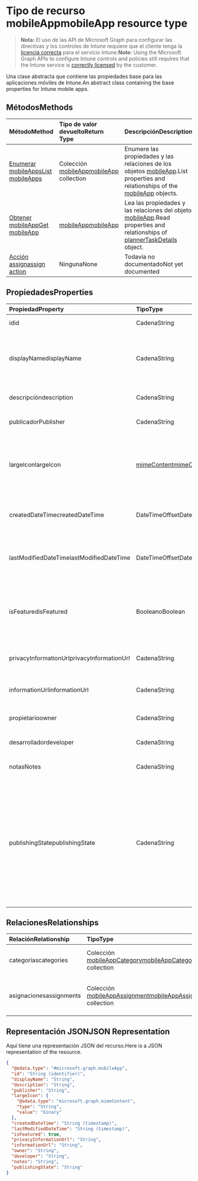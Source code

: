 # <a name="mobileapp-resource-type"></a><span data-ttu-id="8484e-101">Tipo de recurso mobileApp</span><span class="sxs-lookup"><span data-stu-id="8484e-101">mobileApp resource type</span></span>

> <span data-ttu-id="8484e-102">**Nota:** El uso de las API de Microsoft Graph para configurar las directivas y los controles de Intune requiere que el cliente tenga la [licencia correcta](https://go.microsoft.com/fwlink/?linkid=839381) para el servicio Intune.</span><span class="sxs-lookup"><span data-stu-id="8484e-102">**Note:** Using the Microsoft Graph APIs to configure Intune controls and policies still requires that the Intune service is [correctly licensed](https://go.microsoft.com/fwlink/?linkid=839381) by the customer.</span></span>

<span data-ttu-id="8484e-103">Una clase abstracta que contiene las propiedades base para las aplicaciones móviles de Intune.</span><span class="sxs-lookup"><span data-stu-id="8484e-103">An abstract class containing the base properties for Intune mobile apps.</span></span>
## <a name="methods"></a><span data-ttu-id="8484e-104">Métodos</span><span class="sxs-lookup"><span data-stu-id="8484e-104">Methods</span></span>
|<span data-ttu-id="8484e-105">Método</span><span class="sxs-lookup"><span data-stu-id="8484e-105">Method</span></span>|<span data-ttu-id="8484e-106">Tipo de valor devuelto</span><span class="sxs-lookup"><span data-stu-id="8484e-106">Return Type</span></span>|<span data-ttu-id="8484e-107">Descripción</span><span class="sxs-lookup"><span data-stu-id="8484e-107">Description</span></span>|
|:---|:---|:---|
|[<span data-ttu-id="8484e-108">Enumerar mobileApps</span><span class="sxs-lookup"><span data-stu-id="8484e-108">List mobileApps</span></span>](../api/intune_apps_mobileapp_list.md)|<span data-ttu-id="8484e-109">Colección [mobileApp](../resources/intune_apps_mobileapp.md)</span><span class="sxs-lookup"><span data-stu-id="8484e-109">[mobileApp](../resources/intune_apps_mobileapp.md) collection</span></span>|<span data-ttu-id="8484e-110">Enumere las propiedades y las relaciones de los objetos [mobileApp](../resources/intune_apps_mobileapp.md).</span><span class="sxs-lookup"><span data-stu-id="8484e-110">List properties and relationships of the [mobileApp](../resources/intune_apps_mobileapp.md) objects.</span></span>|
|[<span data-ttu-id="8484e-111">Obtener mobileApp</span><span class="sxs-lookup"><span data-stu-id="8484e-111">Get mobileApp</span></span>](../api/intune_apps_mobileapp_get.md)|[<span data-ttu-id="8484e-112">mobileApp</span><span class="sxs-lookup"><span data-stu-id="8484e-112">mobileApp</span></span>](../resources/intune_apps_mobileapp.md)|<span data-ttu-id="8484e-113">Lea las propiedades y las relaciones del objeto [mobileApp](../resources/intune_apps_mobileapp.md).</span><span class="sxs-lookup"><span data-stu-id="8484e-113">Read properties and relationships of [plannerTaskDetails](../resources/intune_apps_mobileapp.md) object.</span></span>|
|[<span data-ttu-id="8484e-114">Acción assign</span><span class="sxs-lookup"><span data-stu-id="8484e-114">assign action</span></span>](../api/intune_apps_mobileapp_assign.md)|<span data-ttu-id="8484e-115">Ninguna</span><span class="sxs-lookup"><span data-stu-id="8484e-115">None</span></span>|<span data-ttu-id="8484e-116">Todavía no documentado</span><span class="sxs-lookup"><span data-stu-id="8484e-116">Not yet documented</span></span>|

## <a name="properties"></a><span data-ttu-id="8484e-117">Propiedades</span><span class="sxs-lookup"><span data-stu-id="8484e-117">Properties</span></span>
|<span data-ttu-id="8484e-118">Propiedad</span><span class="sxs-lookup"><span data-stu-id="8484e-118">Property</span></span>|<span data-ttu-id="8484e-119">Tipo</span><span class="sxs-lookup"><span data-stu-id="8484e-119">Type</span></span>|<span data-ttu-id="8484e-120">Descripción</span><span class="sxs-lookup"><span data-stu-id="8484e-120">Description</span></span>|
|:---|:---|:---|
|<span data-ttu-id="8484e-121">id</span><span class="sxs-lookup"><span data-stu-id="8484e-121">id</span></span>|<span data-ttu-id="8484e-122">Cadena</span><span class="sxs-lookup"><span data-stu-id="8484e-122">String</span></span>|<span data-ttu-id="8484e-123">Clave de la entidad.</span><span class="sxs-lookup"><span data-stu-id="8484e-123">Key of the setting.</span></span>|
|<span data-ttu-id="8484e-124">displayName</span><span class="sxs-lookup"><span data-stu-id="8484e-124">displayName</span></span>|<span data-ttu-id="8484e-125">Cadena</span><span class="sxs-lookup"><span data-stu-id="8484e-125">String</span></span>|<span data-ttu-id="8484e-126">El título de la aplicación importado o proporcionado por el administrador.</span><span class="sxs-lookup"><span data-stu-id="8484e-126">The admin provided or imported title of the app.</span></span>|
|<span data-ttu-id="8484e-127">descripción</span><span class="sxs-lookup"><span data-stu-id="8484e-127">description</span></span>|<span data-ttu-id="8484e-128">Cadena</span><span class="sxs-lookup"><span data-stu-id="8484e-128">String</span></span>|<span data-ttu-id="8484e-129">La descripción de la aplicación.</span><span class="sxs-lookup"><span data-stu-id="8484e-129">The description of the app.</span></span>|
|<span data-ttu-id="8484e-130">publicador</span><span class="sxs-lookup"><span data-stu-id="8484e-130">Publisher</span></span>|<span data-ttu-id="8484e-131">Cadena</span><span class="sxs-lookup"><span data-stu-id="8484e-131">String</span></span>|<span data-ttu-id="8484e-132">El publicador de la aplicación.</span><span class="sxs-lookup"><span data-stu-id="8484e-132">The name of the app.</span></span>|
|<span data-ttu-id="8484e-133">largeIcon</span><span class="sxs-lookup"><span data-stu-id="8484e-133">largeIcon</span></span>|[<span data-ttu-id="8484e-134">mimeContent</span><span class="sxs-lookup"><span data-stu-id="8484e-134">mimeContent</span></span>](../resources/intune_apps_mimecontent.md)|<span data-ttu-id="8484e-135">El icono grande, se muestra en los detalles de la aplicación y se usa para cargar el icono.</span><span class="sxs-lookup"><span data-stu-id="8484e-135">The large icon, to be displayed in the app details and used for upload of the icon.</span></span>|
|<span data-ttu-id="8484e-136">createdDateTime</span><span class="sxs-lookup"><span data-stu-id="8484e-136">createdDateTime</span></span>|<span data-ttu-id="8484e-137">DateTimeOffset</span><span class="sxs-lookup"><span data-stu-id="8484e-137">DateTimeOffset</span></span>|<span data-ttu-id="8484e-138">La fecha y la hora de creación de la aplicación.</span><span class="sxs-lookup"><span data-stu-id="8484e-138">The date and time when the page was created.</span></span>|
|<span data-ttu-id="8484e-139">lastModifiedDateTime</span><span class="sxs-lookup"><span data-stu-id="8484e-139">lastModifiedDateTime</span></span>|<span data-ttu-id="8484e-140">DateTimeOffset</span><span class="sxs-lookup"><span data-stu-id="8484e-140">DateTimeOffset</span></span>|<span data-ttu-id="8484e-141">Fecha y hora de la última modificación de la aplicación.</span><span class="sxs-lookup"><span data-stu-id="8484e-141">The date and time when the attachment was last modified.</span></span>|
|<span data-ttu-id="8484e-142">isFeatured</span><span class="sxs-lookup"><span data-stu-id="8484e-142">isFeatured</span></span>|<span data-ttu-id="8484e-143">Booleano</span><span class="sxs-lookup"><span data-stu-id="8484e-143">Boolean</span></span>|<span data-ttu-id="8484e-144">El valor que indica si el administrador ha marcado la aplicación como destacada.</span><span class="sxs-lookup"><span data-stu-id="8484e-144">The value indicating whether the app is marked as featured by the admin.</span></span>|
|<span data-ttu-id="8484e-145">privacyInformationUrl</span><span class="sxs-lookup"><span data-stu-id="8484e-145">privacyInformationUrl</span></span>|<span data-ttu-id="8484e-146">Cadena</span><span class="sxs-lookup"><span data-stu-id="8484e-146">String</span></span>|<span data-ttu-id="8484e-147">La dirección URL de la declaración de privacidad.</span><span class="sxs-lookup"><span data-stu-id="8484e-147">The privacy statement Url.</span></span>|
|<span data-ttu-id="8484e-148">informationUrl</span><span class="sxs-lookup"><span data-stu-id="8484e-148">informationUrl</span></span>|<span data-ttu-id="8484e-149">Cadena</span><span class="sxs-lookup"><span data-stu-id="8484e-149">String</span></span>|<span data-ttu-id="8484e-150">La dirección URL para obtener más información.</span><span class="sxs-lookup"><span data-stu-id="8484e-150">The more information Url.</span></span>|
|<span data-ttu-id="8484e-151">propietario</span><span class="sxs-lookup"><span data-stu-id="8484e-151">owner</span></span>|<span data-ttu-id="8484e-152">Cadena</span><span class="sxs-lookup"><span data-stu-id="8484e-152">String</span></span>|<span data-ttu-id="8484e-153">Propietario de la aplicación.</span><span class="sxs-lookup"><span data-stu-id="8484e-153">The owner of the timesheet.</span></span>|
|<span data-ttu-id="8484e-154">desarrollador</span><span class="sxs-lookup"><span data-stu-id="8484e-154">developer</span></span>|<span data-ttu-id="8484e-155">Cadena</span><span class="sxs-lookup"><span data-stu-id="8484e-155">String</span></span>|<span data-ttu-id="8484e-156">El desarrollador de la aplicación.</span><span class="sxs-lookup"><span data-stu-id="8484e-156">The name of the app.</span></span>|
|<span data-ttu-id="8484e-157">notas</span><span class="sxs-lookup"><span data-stu-id="8484e-157">Notes</span></span>|<span data-ttu-id="8484e-158">Cadena</span><span class="sxs-lookup"><span data-stu-id="8484e-158">String</span></span>|<span data-ttu-id="8484e-159">Notas de la aplicación.</span><span class="sxs-lookup"><span data-stu-id="8484e-159">Notes for the app.</span></span>|
|<span data-ttu-id="8484e-160">publishingState</span><span class="sxs-lookup"><span data-stu-id="8484e-160">publishingState</span></span>|<span data-ttu-id="8484e-161">Cadena</span><span class="sxs-lookup"><span data-stu-id="8484e-161">String</span></span>|<span data-ttu-id="8484e-162">El estado de publicación de la aplicación.</span><span class="sxs-lookup"><span data-stu-id="8484e-162">The publishing state for the app.</span></span> <span data-ttu-id="8484e-163">La aplicación no puede asignarse a menos que se publique.</span><span class="sxs-lookup"><span data-stu-id="8484e-163">The app cannot be assigned unless the app is published.</span></span> <span data-ttu-id="8484e-164">Los valores posibles son: `notPublished`, `processing` y `published`.</span><span class="sxs-lookup"><span data-stu-id="8484e-164">Possible values are: `notPublished`, `processing`, `published`.</span></span>|

## <a name="relationships"></a><span data-ttu-id="8484e-165">Relaciones</span><span class="sxs-lookup"><span data-stu-id="8484e-165">Relationships</span></span>
|<span data-ttu-id="8484e-166">Relación</span><span class="sxs-lookup"><span data-stu-id="8484e-166">Relationship</span></span>|<span data-ttu-id="8484e-167">Tipo</span><span class="sxs-lookup"><span data-stu-id="8484e-167">Type</span></span>|<span data-ttu-id="8484e-168">Descripción</span><span class="sxs-lookup"><span data-stu-id="8484e-168">Description</span></span>|
|:---|:---|:---|
|<span data-ttu-id="8484e-169">categorías</span><span class="sxs-lookup"><span data-stu-id="8484e-169">categories</span></span>|<span data-ttu-id="8484e-170">Colección [mobileAppCategory](../resources/intune_apps_mobileappcategory.md)</span><span class="sxs-lookup"><span data-stu-id="8484e-170">[mobileAppCategory](../resources/intune_apps_mobileappcategory.md) collection</span></span>|<span data-ttu-id="8484e-171">La lista de categorías para esta aplicación.</span><span class="sxs-lookup"><span data-stu-id="8484e-171">The list of categories for this app.</span></span>|
|<span data-ttu-id="8484e-172">asignaciones</span><span class="sxs-lookup"><span data-stu-id="8484e-172">assignments</span></span>|<span data-ttu-id="8484e-173">Colección [mobileAppAssignment](../resources/intune_apps_mobileappassignment.md)</span><span class="sxs-lookup"><span data-stu-id="8484e-173">[mobileAppAssignment](../resources/intune_apps_mobileappassignment.md) collection</span></span>|<span data-ttu-id="8484e-174">La lista de asignaciones de grupo para esta aplicación móvil.</span><span class="sxs-lookup"><span data-stu-id="8484e-174">The list of group assignments for this mobile app.</span></span>|

## <a name="json-representation"></a><span data-ttu-id="8484e-175">Representación JSON</span><span class="sxs-lookup"><span data-stu-id="8484e-175">JSON Representation</span></span>
<span data-ttu-id="8484e-176">Aquí tiene una representación JSON del recurso.</span><span class="sxs-lookup"><span data-stu-id="8484e-176">Here is a JSON representation of the resource.</span></span>
<!-- {
  "blockType": "resource",
  "keyProperty": "id",
  "@odata.type": "microsoft.graph.mobileApp"
}
-->
``` json
{
  "@odata.type": "#microsoft.graph.mobileApp",
  "id": "String (identifier)",
  "displayName": "String",
  "description": "String",
  "publisher": "String",
  "largeIcon": {
    "@odata.type": "microsoft.graph.mimeContent",
    "type": "String",
    "value": "binary"
  },
  "createdDateTime": "String (timestamp)",
  "lastModifiedDateTime": "String (timestamp)",
  "isFeatured": true,
  "privacyInformationUrl": "String",
  "informationUrl": "String",
  "owner": "String",
  "developer": "String",
  "notes": "String",
  "publishingState": "String"
}
```



